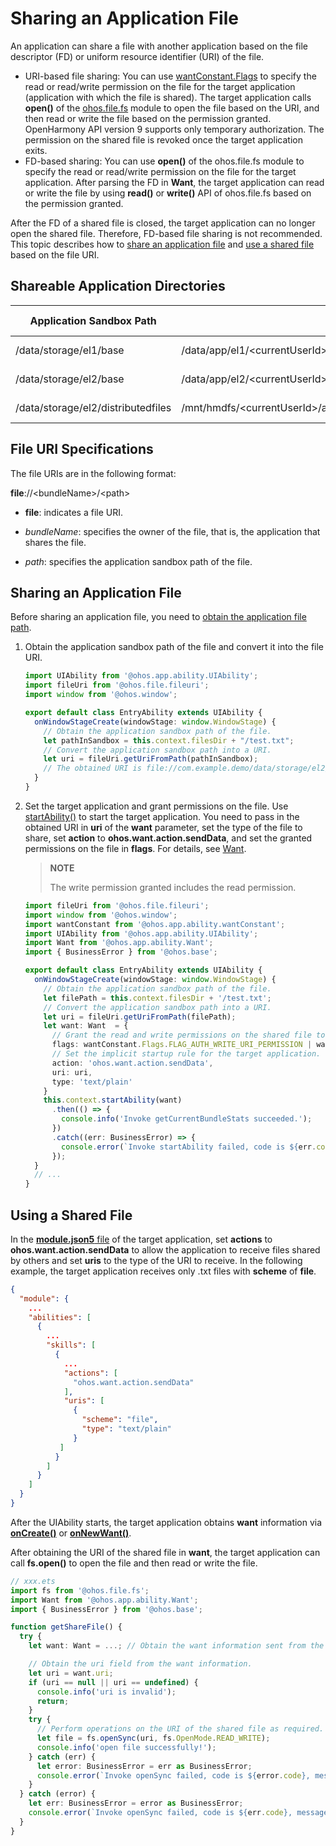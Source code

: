 # Sharing an Application File

An application can share a file with another application based on the file descriptor (FD) or uniform resource identifier (URI) of the file. 

- URI-based file sharing: You can use [wantConstant.Flags](../reference/apis/js-apis-app-ability-wantConstant.md#wantconstantflags) to specify the read or read/write permission on the file for the target application (application with which the file is shared). The target application calls **open()** of the [ohos.file.fs](../reference/apis/js-apis-file-fs.md#fsopen) module to open the file based on the URI, and then read or write the file based on the permission granted. OpenHarmony API version 9 supports only temporary authorization. The permission on the shared file is revoked once the target application exits.
- FD-based sharing: You can use **open()** of the ohos.file.fs module to specify the read or read/write permission on the file for the target application. After parsing the FD in **Want**, the target application can read or write the file by using **read()** or **write()** API of ohos.file.fs based on the permission granted.

After the FD of a shared file is closed, the target application can no longer open the shared file. Therefore, FD-based file sharing is not recommended. This topic describes how to [share an application file](#sharing-an-application-file) and [use a shared file](#using-a-shared-file) based on the file URI.

## Shareable Application Directories

| Application Sandbox Path                            | Physical Path                                                                            | Description &emsp;&emsp;&emsp;&emsp;&emsp;&emsp;&emsp;&emsp;&emsp;&emsp;&emsp;&emsp;|
| -------                              | -------                                                                             | ---- |
| /data/storage/el1/base               | /data/app/el1/\<currentUserId\>/base/\<PackageName\>                                | Encrypted database directory under **/el1**.|
| /data/storage/el2/base               | /data/app/el2/\<currentUserId\>/base/\<PackageName\>                                | Encrypted database directory under **/el2**.|
| /data/storage/el2/distributedfiles   | /mnt/hmdfs/\<currentUserId\>/account/device_view/\<networkId\>/data/\<PackageName\> | Distributed data directory under **el2/**.|

## File URI Specifications

The file URIs are in the following format:

  **file**://&lt;bundleName&gt;/&lt;path&gt;

- **file**: indicates a file URI.

- *bundleName*: specifies the owner of the file, that is, the application that shares the file.

- *path*: specifies the application sandbox path of the file.

## Sharing an Application File

Before sharing an application file, you need to [obtain the application file path](../application-models/application-context-stage.md#obtaining-application-file-paths).

1. Obtain the application sandbox path of the file and convert it into the file URI.

   ```ts
   import UIAbility from '@ohos.app.ability.UIAbility';
   import fileUri from '@ohos.file.fileuri';
   import window from '@ohos.window';
   
   export default class EntryAbility extends UIAbility {
     onWindowStageCreate(windowStage: window.WindowStage) {
       // Obtain the application sandbox path of the file.
       let pathInSandbox = this.context.filesDir + "/test.txt";
       // Convert the application sandbox path into a URI.
       let uri = fileUri.getUriFromPath(pathInSandbox);
       // The obtained URI is file://com.example.demo/data/storage/el2/base/files/test.txt.
     }
   }
   ```

2. Set the target application and grant permissions on the file.
   Use [startAbility()](../reference/apis/js-apis-inner-application-uiAbilityContext.md#uiabilitycontextstartability) to start the target application. You need to pass in the obtained URI in **uri** of the **want** parameter, set the type of the file to share, set **action** to **ohos.want.action.sendData**, and set the granted permissions on the file in **flags**. For details, see [Want](../reference/apis/js-apis-app-ability-want.md#attributes).

   > **NOTE**
   >
   > The write permission granted includes the read permission.

   ```ts
   import fileUri from '@ohos.file.fileuri';
   import window from '@ohos.window';
   import wantConstant from '@ohos.app.ability.wantConstant';
   import UIAbility from '@ohos.app.ability.UIAbility';
   import Want from '@ohos.app.ability.Want';
   import { BusinessError } from '@ohos.base';
   
   export default class EntryAbility extends UIAbility {
     onWindowStageCreate(windowStage: window.WindowStage) {
       // Obtain the application sandbox path of the file.
       let filePath = this.context.filesDir + '/test.txt';
       // Convert the application sandbox path into a URI.
       let uri = fileUri.getUriFromPath(filePath);
       let want: Want  = {
         // Grant the read and write permissions on the shared file to the target application.
         flags: wantConstant.Flags.FLAG_AUTH_WRITE_URI_PERMISSION | wantConstant.Flags.FLAG_AUTH_READ_URI_PERMISSION,
         // Set the implicit startup rule for the target application.
         action: 'ohos.want.action.sendData',
         uri: uri,
         type: 'text/plain'
       }
       this.context.startAbility(want)
         .then(() => {
           console.info('Invoke getCurrentBundleStats succeeded.');
         })
         .catch((err: BusinessError) => {
           console.error(`Invoke startAbility failed, code is ${err.code}, message is ${err.message}`);
         });
     }
     // ...
   }
   ```

## Using a Shared File

In the [**module.json5** file](../quick-start/module-configuration-file.md) of the target application, set **actions** to **ohos.want.action.sendData** to allow the application to receive files shared by others and set **uris** to the type of the URI to receive. In the following example, the target application receives only .txt files with **scheme** of **file**.

```json
{
  "module": {
    ...
    "abilities": [
      {
        ...
        "skills": [
          {
            ...
            "actions": [
              "ohos.want.action.sendData"
            ],
            "uris": [
              {
                "scheme": "file",
                "type": "text/plain"
              }
           ]
          }
        ]
      }
    ]
  }
}
```

After the UIAbility starts, the target application obtains **want** information via [**onCreate()**](../reference/apis/js-apis-app-ability-uiAbility.md#uiabilityoncreate) or [**onNewWant()**](../reference/apis/js-apis-app-ability-uiAbility.md#uiabilityonnewwant).

After obtaining the URI of the shared file in **want**, the target application can call **fs.open()** to open the file and then read or write the file.

```ts
// xxx.ets
import fs from '@ohos.file.fs';
import Want from '@ohos.app.ability.Want';
import { BusinessError } from '@ohos.base';

function getShareFile() {
  try {
    let want: Want = ...; // Obtain the want information sent from the application that shares the file.

    // Obtain the uri field from the want information.
    let uri = want.uri;
    if (uri == null || uri == undefined) {
      console.info('uri is invalid');
      return;
    }
    try {
      // Perform operations on the URI of the shared file as required. For example, open the URI to obtain the file object in read/write mode.
      let file = fs.openSync(uri, fs.OpenMode.READ_WRITE);
      console.info('open file successfully!');
    } catch (err) {
      let error: BusinessError = err as BusinessError;
      console.error(`Invoke openSync failed, code is ${error.code}, message is ${error.message}`);
    }
  } catch (error) {
    let err: BusinessError = error as BusinessError;
    console.error(`Invoke openSync failed, code is ${err.code}, message is ${err.message}`);
  }
}
```